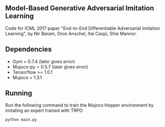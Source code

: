 ## Model-Based Generative Adversarial Imitation Learning

Code for ICML 2017 paper "End-to-End Differentiable Adversarial Imitation Learning", by Nir Baram, Oron Anschel, Itai Caspi, Shie Mannor.

## Dependencies
* Gym = 0.7.4 (later gives error)
* Mujoco-py = 0.5.7 (later gives error)
* Tensorflow >= 1.0.1
* Mujoco = 1.3.1

## Running
Run the following command to train the Mujoco Hopper environment by imitating an expert trained with TRPO

```python
python main.py
```
